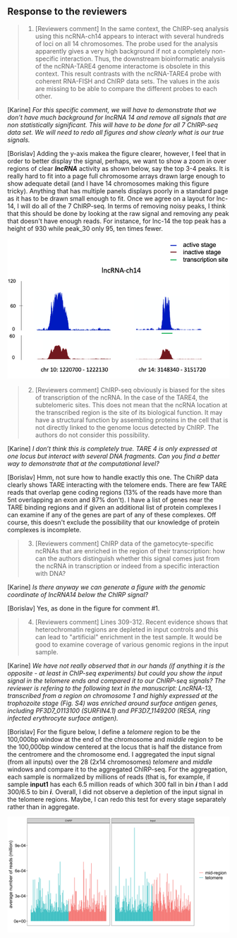 ## Response to the reviewers




>
> 1. [Reviewers comment] In the same context, the ChIRP-seq analysis using this ncRNA-ch14 appears to interact with several hundreds of loci on all 14 chromosomes. The probe used for the analysis apparently gives a very high background if not a completely non-specific interaction. Thus, the downstream bioinformatic analysis of the ncRNA-TARE4 genome interactome is obsolete in this context. This result contrasts with the ncRNA-TARE4 probe with coherent RNA-FISH and ChIRP data sets. The values in the axis are missing to be able to compare the different probes to each other.
>



[Karine] *For this specific comment, we will have to demonstrate that we don’t have much background for lncRNA 14 and remove all signals that are non statistically significant.  This will have to be done for all 7 ChIRP-seq data set. We will need to redo all figures and show clearly what is our true signals.*

[Borislav] Adding the y-axis makea the figure clearer, however, I feel that in order to better display the signal, perhaps, we want to show a zoom in over regions of clear ***lncRNA*** activity as shown below, say the top 3-4 peaks. It is really hard to fit into a page full chromosome arrays drawn large enough to show adequate detail (and I have 14 chromosomes making this figure tricky). Anything that has multiple panels displays poorly in a standard page as it has to be drawn small enough to fit. Once we agree on a layout for lnc-14, I will do all of the 7 ChIRP-seq.
In terms of removing noisy peaks, I think that this should be done by looking at the raw signal and removing any peak that doesn't have enough reads. For instance, for lnc-14 the top peak has a height of 930 while peak\_30 only 95, ten times fewer.

![pic_ref](fig1.png)

>
> 2. [Reviewers comment] ChIRP-seq obviously is biased for the sites of transcription of the ncRNA. In the case of the TARE4, the subtelomeric sites. This does not mean that the ncRNA location at the transcribed region is the site of its biological function. It may have a structural function by assembling proteins in the cell that is not directly linked to the genome locus detected by ChIRP. The authors do not consider this possibility.
>

[Karine] *I don’t think this is completely true. TARE 4 is only expressed at one locus but interact with several DNA fragments. Can you find a better way to demonstrate that at the computational level?*

[Borislav] Hmm, not sure how to handle exactly this one. The ChiRP data clearly shows TARE interacting with the telomere ends. There are few TARE reads that overlap gene coding regions (13% of the reads have more than 5nt overlapping an exon and 87% don't). I have a list of genes near the TARE binding regions and if given an additional list of protein complexes I can examine if any of the genes are part of any of these complexes. Off course, this doesn't exclude the possibility that our knowledge of protein complexes is incomplete. 

>
> 3. [Reviewers comment] ChIRP data of the gametocyte-specific ncRNAs that are enriched in the region of their transcription: how can the authors distinguish whether this signal comes just from the ncRNA in transcription or indeed from a specific interaction with DNA?
>

[Karine] *Is there anyway we can generate a figure with the genomic coordinate of lncRNA14 below the ChIRP signal?*

[Borislav] Yes, as done in the figure for comment #1.

>
> 4. [Reviewers comment] Lines 309-312. Recent evidence shows that heterochromatin regions are depleted in input controls and this can lead to "artificial" enrichment in the test sample. It would be good to examine coverage of various genomic regions in the input sample.
>

[Karine] *We have not really observed that in our hands (if anything it is the opposite - at least in ChIP-seq experiments)  but could you show the input signal in the telomere ends and compared it to our ChIRP-seq signals? The reviewer is refering to the following text in the manuscript:  LncRNA-13, transcribed from a region on chromosome 1 and highly expressed at the trophozoite stage (Fig. S4) was enriched around surface antigen genes, including PF3D7_0113100 (SURFIN4.1) and PF3D7_1149200 (RESA, ring infected erythrocyte surface antigen).*

[Borislav] For the figure below, I define a *telomere* region to be the 100,000bp window at the end of the chromosome and *middle* region to be the 100,000bp window centered at the locus that is half the distance from the centromere and the chromosome end. I aggregated the input signal (from all inputs) over the 28 ($2 x 14$ chromosomes) *telomere* and *middle* windows and compare it to the aggregated ChIRP-seq. For the aggregation, each sample is normalized by millions of reads (that is, for example, if sample **input1** has each 6.5 million reads of which 300 fall in bin ***i*** than I add 300/6.5 to bin ***i***.  Overall, I did not observe a depletion of the input signal in the telomere regions. Maybe, I can redo this test for every stage separately rather than in aggregate.


![pic_ref](fig4.png)